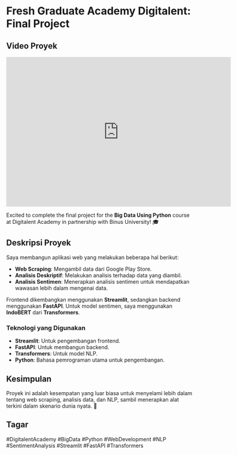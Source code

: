 # Fresh Graduate Academy Digitalent: Final Project

## Video Proyek

<iframe src="https://www.linkedin.com/embed/feed/update/urn:li:activity:7239283862437027843" height="400" width="600" frameborder="0" allowfullscreen="true" title="Video Proyek"></iframe>

Excited to complete the final project for the **Big Data Using Python** course at Digitalent Academy in partnership with Binus University! 🎓

## Deskripsi Proyek

Saya membangun aplikasi web yang melakukan beberapa hal berikut:

- **Web Scraping**: Mengambil data dari Google Play Store.
- **Analisis Deskriptif**: Melakukan analisis terhadap data yang diambil.
- **Analisis Sentimen**: Menerapkan analisis sentimen untuk mendapatkan wawasan lebih dalam mengenai data.

Frontend dikembangkan menggunakan **Streamlit**, sedangkan backend menggunakan **FastAPI**. Untuk model sentimen, saya menggunakan **IndoBERT** dari **Transformers**.

### Teknologi yang Digunakan

- **Streamlit**: Untuk pengembangan frontend.
- **FastAPI**: Untuk membangun backend.
- **Transformers**: Untuk model NLP.
- **Python**: Bahasa pemrograman utama untuk pengembangan.

## Kesimpulan

Proyek ini adalah kesempatan yang luar biasa untuk menyelami lebih dalam tentang web scraping, analisis data, dan NLP, sambil menerapkan alat terkini dalam skenario dunia nyata. 🚀

## Tagar

#DigitalentAcademy #BigData #Python #WebDevelopment #NLP #SentimentAnalysis #Streamlit #FastAPI #Transformers
